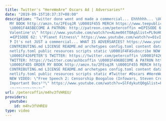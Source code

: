 ```yaml
---
title: Twitter's "HereWeAre" Oscars Ad | Adversaries⁶⁴
date: "2019-09-15T10:37:37+08:00"
description: "Twitter done went and made a commercial... Ehhhhhh... \U0001F4D5 ORDER
  MY BOOK http://amzn.to/2FEsqJR \U0001F455 MERCH https://www.teepublic.com/stores/peter-coffin
  \U0001F4A5BECOME A PATRON: http://patreon.com/petercoffin ⏪EPISODE 63: \"Bad Man's
  Valentine's\" https://www.youtube.com/watch?v=ALme06tTOAg&list=PL9oHQnEByWyXeSTT3Vm3oyTR-e3Tg0Vj0
  ⏪EPISODE 62: \"Planet Fitness\" https://www.youtube.com/watch?v=O1vIkBkZ0JY&list=PL9oHQnEByWyXeSTT3Vm3oyTR-e3Tg0Vj0
  ❓ It's not JUST a commercial... WHAT IS ADVERSARIES? https://www.youtube.com/watch?v=eiyOLXfOin4&index=3&list=PL9oHQnEByWyXeSTT3Vm3oyTR-e3Tg0Vj0
  CONTRIBUTING.md LICENSE README.md archetypes config.toml content data i18n layouts
  netlify.toml public resources scripts static \U0001F4FASubscribe NOW! http://petercoff.in/subscribe
  \U0001F426PETER'S TWITTER: https://twitter.com/petercoffin \U0001F426ASHLEIGH'S
  TWITTER: https://twitter.com/ashbcoffin \U0001F496BECOME A PATRON http://patreon.com/petercoffin
  \U0001F4D5 ORDER MY BOOK http://amzn.to/2FEsqJR \U0001F455 MERCH https://www.teepublic.com/stores/peter-coffin
  CONTRIBUTING.md LICENSE README.md archetypes config.toml content data i18n layouts
  netlify.toml public resources scripts static #Twitter #Oscars #HereWeAre -~-~~-~~~-~~-~-
  NEW VIDEO: \"Free Speech 2: Censorship Boogaloo (Infowars, Steven Crowder) | Very
  Important Docs²³\" https://www.youtube.com/watch?v=SlFdykutQ0g&list=PL9oHQnEByWyXObkJN9YYQS9hxBjpN8RLG
  -~-~~-~~~-~~-~-"
url: /petercoffin/m4hv3fVHREU/
providers:
  youtube:
    id: m4hv3fVHREU
type: video
---
```

